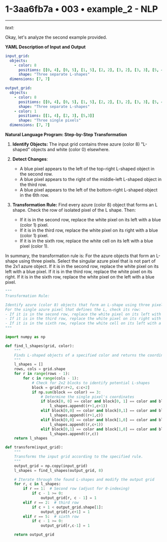 # 1-3aa6fb7a • 003 • example_2 - NLP

---

*text:*

Okay, let's analyze the second example provided.

**YAML Description of Input and Output**

```yaml
input_grid:
  objects:
    - color: 8
      positions: [[0, 4], [0, 5], [1, 5], [2, 2], [3, 2], [3, 3], [5, 4], [6, 4], [6, 3]]
      shape: "Three separate L-shapes"
  dimensions: [7, 7]

output_grid:
  objects:
    - color: 8
      positions: [[0, 4], [0, 5], [1, 5], [2, 2], [3, 2], [3, 3], [5, 4], [6, 4], [6, 3]]
      shape: "Three separate L-shapes"
    - color: 1
      positions: [[1, 4], [2, 3], [5,3]]
      shape: "Three single pixels"
  dimensions: [7, 7]
```

**Natural Language Program: Step-by-Step Transformation**

1.  **Identify Objects:** The input grid contains three azure (color 8) "L-shaped" objects and white (color 0) elsewhere.

2.  **Detect Changes**:
    *   A blue pixel appears to the left of the top-right L-shaped object in the second row.
    *   A blue pixel appears to the right of the middle-left L-shaped object in the third row.
    *   A blue pixel appears to the left of the bottom-right L-shaped object in the 6th row.

3.  **Transformation Rule:** Find every azure (color 8) object that forms an L shape. Check the row of isolated pixel of the L shape. Then:
    *   If it is in the second row, replace the white pixel on its left with a blue (color 1) pixel.
    *   If it is in the third row, replace the white pixel on its right with a blue (color 1) pixel.
    *   If it is in the sixth row, replace the white cell on its left with a blue pixel (color 1).

In summary, the transformation rule is:
For the azure objects that form an L-shape using three pixels. Select the singular azure pixel that is not part of the 2x1 azure object. If it is in the second row, replace the white pixel on its left with a blue pixel. If it is in the third row, replace the white pixel on its right. If it is in the sixth row, replace the white pixel on the left with a blue pixel.

```python
"""
Transformation Rule:

Identify azure (color 8) objects that form an L-shape using three pixels. 
For the single azure pixel that defines the L, check its row:
- If it is in the second row, replace the white pixel on its left with a blue pixel (color 1).
- If it is in the third row, replace the white pixel on its right with a blue pixel (color 1).
- If it is in the sixth row, replace the white cell on its left with a blue pixel (color 1).
"""

import numpy as np

def find_l_shapes(grid, color):
    """
    Finds L-shaped objects of a specified color and returns the coordinates of the single pixel.
    """
    l_shapes = []
    rows, cols = grid.shape
    for r in range(rows - 1):
        for c in range(cols - 1):
            # Check for 2x2 blocks to identify potential L-shapes
            block = grid[r:r+2, c:c+2]
            if np.sum(block == color) == 3:
                # Determine the single pixel's coordinates
                if block[0, 0] == color and block[0, 1] == color and block[1, 0] == color:
                    l_shapes.append((r+1,c+1))
                elif block[0,0] == color and block[0,1] == color and block[1,1] == color:
                    l_shapes.append((r+1,c))
                elif block[0,0] == color and block[1,0] == color and block[1,1] == color:
                    l_shapes.append((r,c+1))
                elif block[0,1] == color and block[1,0] == color and block[1,1] == color:
                    l_shapes.append((r,c))
    return l_shapes

def transform(input_grid):
    """
    Transforms the input grid according to the specified rule.
    """
    output_grid = np.copy(input_grid)
    l_shapes = find_l_shapes(output_grid, 8)

    # Iterate through the found L-shapes and modify the output grid
    for r, c in l_shapes:
        if r == 1:  # Second row (adjust for 0-indexing)
            if c - 1 >= 0:
                output_grid[r, c - 1] = 1
        elif r == 2:  # third row
            if c + 1 < output_grid.shape[1]:
                output_grid[r,c+1] = 1
        elif r == 5:  # sixth row
            if c - 1 >= 0:
                output_grid[r,c-1] = 1

    return output_grid
```

